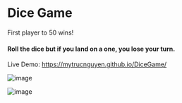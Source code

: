 # Dice Game 

First player to 50 wins! 

#### Roll the dice but if you land on a one, you lose your turn. 
Live Demo: 
https://mytrucnguyen.github.io/DiceGame/

![image](https://user-images.githubusercontent.com/80004058/125838749-ae287551-7874-45f7-8398-21a9e0b98306.png)


![image](https://user-images.githubusercontent.com/80004058/125838715-4d9a54a9-f3e8-4d61-b955-23fb43429973.png)
